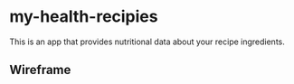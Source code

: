 # my-health-recipies

This is an app that provides nutritional data about your recipe ingredients.

## Wireframe


